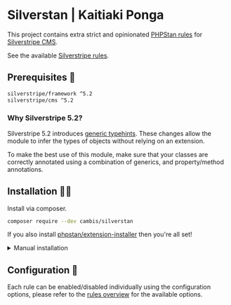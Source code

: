 # Silverstan | Kaitiaki Ponga

This project contains extra strict and opinionated [PHPStan rules](https://github.com/phpstan/phpstan) for [Silverstripe CMS](https://github.com/silverstripe).

See the available [Silverstripe rules](docs/rules_overview.md).

## Prerequisites 🦺

```sh
silverstripe/framework ^5.2
silverstripe/cms ^5.2
```

### Why Silverstripe 5.2?

Silverstripe 5.2 introduces [generic typehints](https://docs.silverstripe.org/en/5/changelogs/beta/5.2.0-beta1/#generics). These changes allow the module to infer the types of objects without relying on an extension.

To make the best use of this module, make sure that your classes are correctly annotated using a combination of generics, and property/method annotations.

## Installation 👷‍♀️

Install via composer.

```sh
composer require --dev cambis/silverstan
```

If you also install [phpstan/extension-installer](https://github.com/phpstan/extension-installer) then you're all set!

<details>
  <summary>Manual installation</summary>

If you don't want to use `phpstan/extension-installer`, include extension.neon in your project's PHPStan config:

```neon
includes:
    - vendor/cambis/silverstan/extension.neon
```

</details>

## Configuration 🚧

Each rule can be enabled/disabled individually using the configuration options, please refer to the [rules overview](docs/rules_overview.md) for the available options.
